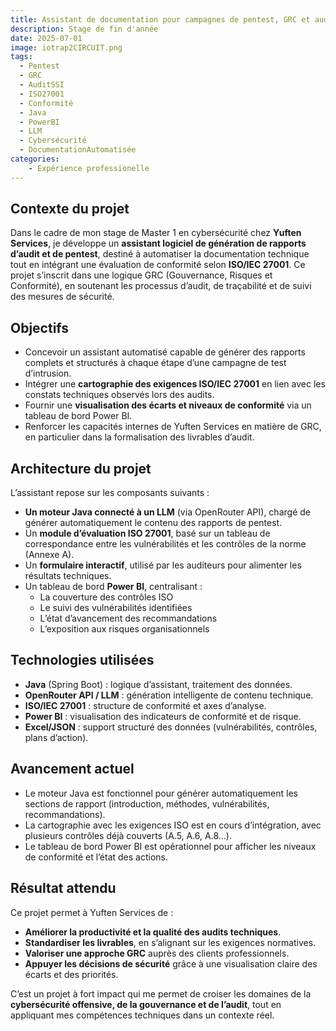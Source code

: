 ```yaml
---
title: Assistant de documentation pour campagnes de pentest, GRC et audit ISO 27001
description: Stage de fin d'année
date: 2025-07-01
image: iotrap2CIRCUIT.png
tags: 
  - Pentest
  - GRC
  - AuditSSI
  - ISO27001
  - Conformité
  - Java
  - PowerBI
  - LLM
  - Cybersécurité
  - DocumentationAutomatisée
categories:
    - Expérience professionelle
---
```

## Contexte du projet

Dans le cadre de mon stage de Master 1 en cybersécurité chez **Yuften Services**, je développe un **assistant logiciel de génération de rapports d’audit et de pentest**, destiné à automatiser la documentation technique tout en intégrant une évaluation de conformité selon **ISO/IEC 27001**. Ce projet s’inscrit dans une logique GRC (Gouvernance, Risques et Conformité), en soutenant les processus d’audit, de traçabilité et de suivi des mesures de sécurité.

## Objectifs

- Concevoir un assistant automatisé capable de générer des rapports complets et structurés à chaque étape d’une campagne de test d’intrusion.
- Intégrer une **cartographie des exigences ISO/IEC 27001** en lien avec les constats techniques observés lors des audits.
- Fournir une **visualisation des écarts et niveaux de conformité** via un tableau de bord Power BI.
- Renforcer les capacités internes de Yuften Services en matière de GRC, en particulier dans la formalisation des livrables d’audit.

## Architecture du projet

L’assistant repose sur les composants suivants :

- **Un moteur Java connecté à un LLM** (via OpenRouter API), chargé de générer automatiquement le contenu des rapports de pentest.
- Un **module d’évaluation ISO 27001**, basé sur un tableau de correspondance entre les vulnérabilités et les contrôles de la norme (Annexe A).
- Un **formulaire interactif**, utilisé par les auditeurs pour alimenter les résultats techniques.
- Un tableau de bord **Power BI**, centralisant :
  - La couverture des contrôles ISO
  - Le suivi des vulnérabilités identifiées
  - L’état d’avancement des recommandations
  - L’exposition aux risques organisationnels

## Technologies utilisées

- **Java** (Spring Boot) : logique d’assistant, traitement des données.
- **OpenRouter API / LLM** : génération intelligente de contenu technique.
- **ISO/IEC 27001** : structure de conformité et axes d’analyse.
- **Power BI** : visualisation des indicateurs de conformité et de risque.
- **Excel/JSON** : support structuré des données (vulnérabilités, contrôles, plans d’action).

## Avancement actuel

- Le moteur Java est fonctionnel pour générer automatiquement les sections de rapport (introduction, méthodes, vulnérabilités, recommandations).
- La cartographie avec les exigences ISO est en cours d’intégration, avec plusieurs contrôles déjà couverts (A.5, A.6, A.8...).
- Le tableau de bord Power BI est opérationnel pour afficher les niveaux de conformité et l’état des actions.

## Résultat attendu

Ce projet permet à Yuften Services de :
- **Améliorer la productivité et la qualité des audits techniques**.
- **Standardiser les livrables**, en s’alignant sur les exigences normatives.
- **Valoriser une approche GRC** auprès des clients professionnels.
- **Appuyer les décisions de sécurité** grâce à une visualisation claire des écarts et des priorités.

C’est un projet à fort impact qui me permet de croiser les domaines de la **cybersécurité offensive, de la gouvernance et de l’audit**, tout en appliquant mes compétences techniques dans un contexte réel.

